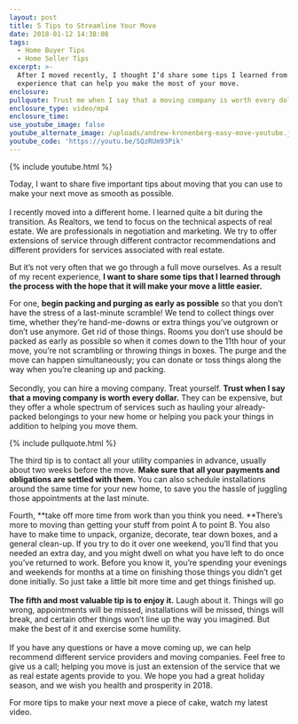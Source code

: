 ```yaml
---
layout: post
title: 5 Tips to Streamline Your Move
date: 2018-01-12 14:38:08
tags:
  - Home Buyer Tips
  - Home Seller Tips
excerpt: >-
  After I moved recently, I thought I’d share some tips I learned from the
  experience that can help you make the most of your move.
enclosure:
pullquote: Trust me when I say that a moving company is worth every dollar.
enclosure_type: video/mp4
enclosure_time:
use_youtube_image: false
youtube_alternate_image: /uploads/andrew-kronenberg-easy-move-youtube.jpg
youtube_code: 'https://youtu.be/SQzRUm93Pik'
---
```



{% include youtube.html %}

Today, I want to share five important tips about moving that you can use to make your next move as smooth as possible.<br><br>I recently moved into a different home. I learned quite a bit during the transition. As Realtors, we tend to focus on the technical aspects of real estate. We are professionals in negotiation and marketing. We try to offer extensions of service through different contractor recommendations and different providers for services associated with real estate.

But it’s not very often that we go through a full move ourselves. As a result of my recent experience, **I want to share some tips that I learned through the process with the hope that it will make your move a little easier.**

For one, **begin packing and purging as early as possible** so that you don’t have the stress of a last-minute scramble! We tend to collect things over time, whether they’re hand-me-downs or extra things you’ve outgrown or don’t use anymore. Get rid of those things. Rooms you don’t use should be packed as early as possible so when it comes down to the 11th hour of your move, you’re not scrambling or throwing things in boxes. The purge and the move can happen simultaneously; you can donate or toss things along the way when you’re cleaning up and packing.<br><br>Secondly, you can hire a moving company. Treat yourself. **Trust when I say that a moving company is worth every dollar.** They can be expensive, but they offer a whole spectrum of services such as hauling your already-packed belongings to your new home or helping you pack your things in addition to helping you move them.

{% include pullquote.html %}

The third tip is to contact all your utility companies in advance, usually about two weeks before the move. **Make sure that all your payments and obligations are settled with them.** You can also schedule installations around the same time for your new home, to save you the hassle of juggling those appointments at the last minute.

Fourth, **take off more time from work than you think you need.&nbsp;**There’s more to moving than getting your stuff from point A to point B. You also have to make time to unpack, organize, decorate, tear down boxes, and a general clean-up. If you try to do it over one weekend, you’ll find that you needed an extra day, and you might dwell on what you have left to do once you’ve returned to work. Before you know it, you’re spending your evenings and weekends for months at a time on finishing those things you didn’t get done initially. So just take a little bit more time and get things finished up.<br><br>**The fifth and most valuable tip is to enjoy it.** Laugh about it. Things will go wrong, appointments will be missed, installations will be missed, things will break, and certain other things won’t line up the way you imagined. But make the best of it and exercise some humility.<br><br>If you have any questions or have a move coming up, we can help recommend different service providers and moving companies. Feel free to give us a call; helping you move is just an extension of the service that we as real estate agents provide to you. We hope you had a great holiday season, and we wish you health and prosperity in 2018.

For more tips to make your next move a piece of cake, watch my latest video.
